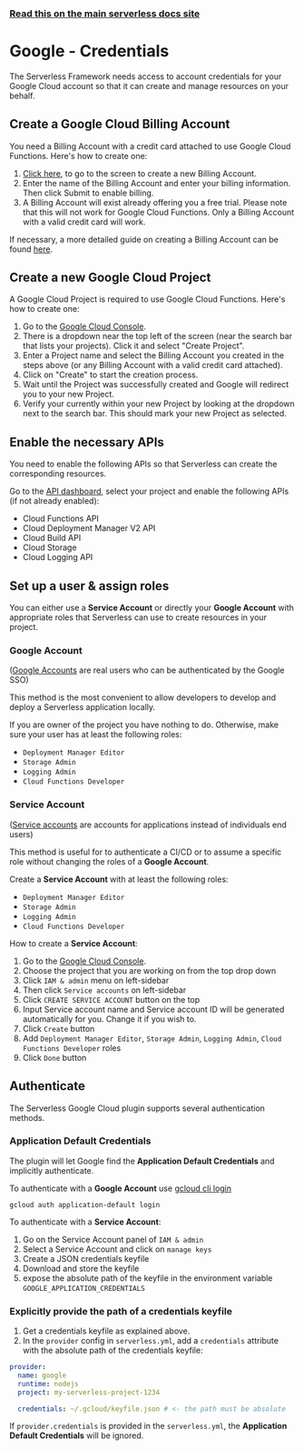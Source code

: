 <!--
title: Serverless Framework - Google Cloud Functions Guide - Credentials
menuText: Credentials
menuOrder: 3
description: How to set up the Serverless Framework with your Google Cloud Functions credentials
layout: Doc
-->

<!-- DOCS-SITE-LINK:START automatically generated  -->

### [Read this on the main serverless docs site](https://www.serverless.com/framework/docs/providers/google/guide/credentials)

<!-- DOCS-SITE-LINK:END -->

# Google - Credentials

The Serverless Framework needs access to account credentials for your Google Cloud account so that it can create and manage resources on your behalf.

## Create a Google Cloud Billing Account

You need a Billing Account with a credit card attached to use Google Cloud Functions. Here's how to create one:

1. <a href="https://console.cloud.google.com/billing/create" target="_blank">Click here</a>, to go to the screen to create a new Billing Account.
2. Enter the name of the Billing Account and enter your billing information. Then click Submit to enable billing.
3. A Billing Account will exist already offering you a free trial. Please note that this will not work for Google Cloud Functions. Only a Billing Account with a valid credit card will work.

If necessary, a more detailed guide on creating a Billing Account can be found <a href="https://support.google.com/cloud/answer/6288653?hl=en" target="_blank">here</a>.

## Create a new Google Cloud Project

A Google Cloud Project is required to use Google Cloud Functions. Here's how to create one:

1. Go to the <a href="https://console.cloud.google.com" target="_blank">Google Cloud Console</a>.
2. There is a dropdown near the top left of the screen (near the search bar that lists your projects). Click it and select "Create Project".
3. Enter a Project name and select the Billing Account you created in the steps above (or any Billing Account with a valid credit card attached).
4. Click on "Create" to start the creation process.
5. Wait until the Project was successfully created and Google will redirect you to your new Project.
6. Verify your currently within your new Project by looking at the dropdown next to the search bar. This should mark your new Project as selected.

## Enable the necessary APIs

You need to enable the following APIs so that Serverless can create the corresponding resources.

Go to the <a href="https://console.cloud.google.com/apis/dashboard" target="_blank">API dashboard</a>, select your project and enable the following APIs (if not already enabled):

- Cloud Functions API
- Cloud Deployment Manager V2 API
- Cloud Build API
- Cloud Storage
- Cloud Logging API

## Set up a user & assign roles

You can either use a **Service Account** or directly your **Google Account**
with appropriate roles that Serverless can use to create resources in your project.

### Google Account

(<a href="https://cloud.google.com/iam/docs/overview#google_account" target="_blank">Google Accounts</a> are real users who can be authenticated by the Google SSO)

This method is the most convenient to allow developers to develop and deploy a Serverless application locally.

If you are owner of the project you have nothing to do.
Otherwise, make sure your user has at least the following roles:

- `Deployment Manager Editor`
- `Storage Admin`
- `Logging Admin`
- `Cloud Functions Developer`

### Service Account

(<a href="https://cloud.google.com/iam/docs/overview#service_account" target="_blank">Service accounts</a> are accounts for applications instead of individuals end users)

This method is useful for to authenticate a CI/CD or to assume a specific role without changing the roles of a **Google Account**.

Create a **Service Account** with at least the following roles:

- `Deployment Manager Editor`
- `Storage Admin`
- `Logging Admin`
- `Cloud Functions Developer`

How to create a **Service Account**:

1. Go to the <a href="https://console.cloud.google.com" target="_blank">Google Cloud Console</a>.
2. Choose the project that you are working on from the top drop down
3. Click `IAM & admin` menu on left-sidebar
4. Then click `Service accounts` on left-sidebar
5. Click `CREATE SERVICE ACCOUNT` button on the top
6. Input Service account name and Service account ID will be generated automatically for you. Change it if you wish to.
7. Click `Create` button
8. Add `Deployment Manager Editor`, `Storage Admin`, `Logging Admin`, `Cloud Functions Developer` roles
9. Click `Done` button

## Authenticate

The Serverless Google Cloud plugin supports several authentication methods.

### Application Default Credentials

The plugin will let Google find the **Application Default Credentials** and implicitly authenticate.

To authenticate with a **Google Account** use <a href="https://cloud.google.com/sdk/gcloud/reference/auth/application-default/login" target="_blank">gcloud cli login</a>

```shell
gcloud auth application-default login
```

To authenticate with a **Service Account**:

1. Go on the Service Account panel of `IAM & admin`
2. Select a Service Account and click on `manage keys`
3. Create a JSON credentials keyfile
4. Download and store the keyfile
5. expose the absolute path of the keyfile in the environment variable `GOOGLE_APPLICATION_CREDENTIALS`

### Explicitly provide the path of a credentials keyfile

1. Get a credentials keyfile as explained above.
2. In the `provider` config in `serverless.yml`, add a `credentials` attribute with the absolute path of the credentials keyfile:

```yml
provider:
  name: google
  runtime: nodejs
  project: my-serverless-project-1234

  credentials: ~/.gcloud/keyfile.json # <- the path must be absolute
```

If `provider.credentials` is provided in the `serverless.yml`, the **Application Default Credentials** will be ignored.
